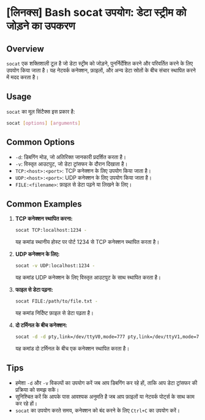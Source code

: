 # [लिनक्स] Bash socat उपयोग: डेटा स्ट्रीम को जोड़ने का उपकरण

## Overview
`socat` एक शक्तिशाली टूल है जो डेटा स्ट्रीम को जोड़ने, पुनर्निर्देशित करने और परिवर्तित करने के लिए उपयोग किया जाता है। यह नेटवर्क कनेक्शन, फ़ाइलों, और अन्य डेटा स्रोतों के बीच संचार स्थापित करने में मदद करता है।

## Usage
`socat` का मूल सिंटैक्स इस प्रकार है:

```bash
socat [options] [arguments]
```

## Common Options
- `-d`: डिबगिंग मोड, जो अतिरिक्त जानकारी प्रदर्शित करता है।
- `-v`: विस्तृत आउटपुट, जो डेटा ट्रांसफर के दौरान दिखाता है।
- `TCP:<host>:<port>`: TCP कनेक्शन के लिए उपयोग किया जाता है।
- `UDP:<host>:<port>`: UDP कनेक्शन के लिए उपयोग किया जाता है।
- `FILE:<filename>`: फ़ाइल से डेटा पढ़ने या लिखने के लिए।

## Common Examples
1. **TCP कनेक्शन स्थापित करना:**
   ```bash
   socat TCP:localhost:1234 -
   ```
   यह कमांड स्थानीय होस्ट पर पोर्ट 1234 से TCP कनेक्शन स्थापित करता है।

2. **UDP कनेक्शन के लिए:**
   ```bash
   socat -v UDP:localhost:1234 -
   ```
   यह कमांड UDP कनेक्शन के लिए विस्तृत आउटपुट के साथ स्थापित करता है।

3. **फाइल से डेटा पढ़ना:**
   ```bash
   socat FILE:/path/to/file.txt -
   ```
   यह कमांड निर्दिष्ट फ़ाइल से डेटा पढ़ता है।

4. **दो टर्मिनल के बीच कनेक्शन:**
   ```bash
   socat -d -d pty,link=/dev/ttyV0,mode=777 pty,link=/dev/ttyV1,mode=777
   ```
   यह कमांड दो टर्मिनल के बीच एक कनेक्शन स्थापित करता है।

## Tips
- हमेशा `-d` और `-v` विकल्पों का उपयोग करें जब आप डिबगिंग कर रहे हों, ताकि आप डेटा ट्रांसफर की प्रक्रिया को समझ सकें।
- सुनिश्चित करें कि आपके पास आवश्यक अनुमति है जब आप फ़ाइलों या नेटवर्क पोर्ट्स के साथ काम कर रहे हों।
- `socat` का उपयोग करते समय, कनेक्शन को बंद करने के लिए `Ctrl+C` का उपयोग करें।